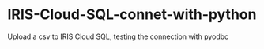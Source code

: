 # IRIS-Cloud-SQL-connet-with-python
Upload a csv to IRIS Cloud SQL, testing the connection with pyodbc
